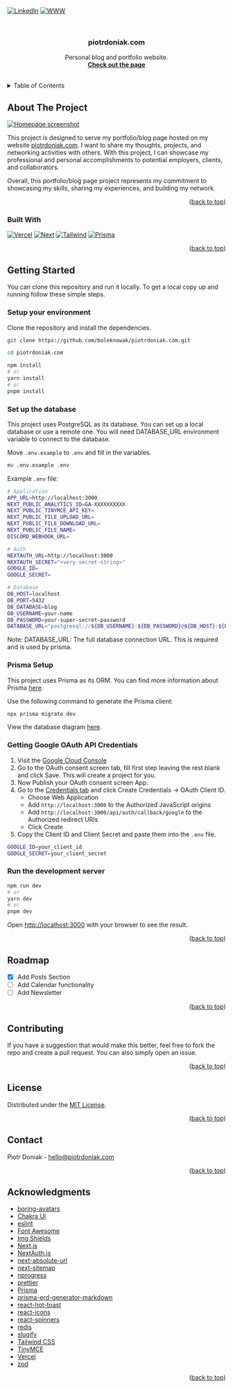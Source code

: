 <a name="readme-top"></a>

[![LinkedIn][linkedin-shield]][linkedin-url]
[![WWW][www-shield]][www-url]

<br />
<div align="center">
  <h3 align="center"><strong>piotrdoniak.com</strong></h3>
  <p align="center">
    Personal blog and portfolio website.
    <br />
    <a href="https://piotrdoniak.com?utm_source=github&utm_medium=hero&utm_campaign=piotrdoniak.com"><strong>Check out the page</strong></a>
    <br />
    <br />
  </p>
</div>

<!-- TABLE OF CONTENTS -->
<details>
  <summary>Table of Contents</summary>
  <ol>
    <li><a href="#about-the-project">About The Project</a></li>
    <li><a href="#getting-started">Getting Started</a></li>
    <li><a href="#roadmap">Roadmap</a></li>
    <li><a href="#contributing">Contributing</a></li>
    <li><a href="#license">License</a></li>
    <li><a href="#contact">Contact</a></li>
    <li><a href="#acknowledgments">Acknowledgments</a></li>
  </ol>
</details>

<!-- ABOUT THE PROJECT -->
## **About The Project**

[![Homepage screenshot][homepage-screenshot]](https://piotrdoniak.com?utm_source=github&utm_medium=screenshot&utm_campaign=piotrdoniak.com)

This project is designed to serve my portfolio/blog page hosted on my website [piotrdoniak.com](https://piotrdoniak.com?utm_source=github&utm_medium=about&utm_campaign=piotrdoniak.com). I want to share my thoughts, projects, and networking activities with others. With this project, I can showcase my professional and personal accomplishments to potential employers, clients, and collaborators.

Overall, this portfolio/blog page project represents my commitment to showcasing my skills, sharing my experiences, and building my network.

<p align="right">(<a href="#readme-top">back to top</a>)</p>



### **Built With**

[![Vercel][Vercel]][Vercel-url]
[![Next][Next.js]][Next-url]
[![Tailwind][Tailwind]][Tailwind-url]
[![Prisma][Prisma]][Prisma-url]

<p align="right">(<a href="#readme-top">back to top</a>)</p>



<!-- GETTING STARTED -->
## **Getting Started**

You can clone this repository and run it locally. To get a local copy up and running follow these simple steps.

### **Setup your environment**

Clone the repository and install the dependencies.

```bash
git clone https://github.com/boleknowak/piotrdoniak.com.git

cd piotrdoniak.com

npm install
# or
yarn install
# or
pnpm install
```

### **Set up the database**

This project uses PostgreSQL as its database.
You can set up a local database or use a remote one.
You will need DATABASE_URL environment variable to connect to the database.

Move `.env.example` to `.env` and fill in the variables.

```bash
mv .env.example .env
```

Example `.env` file:

```bash
# Application
APP_URL=http://localhost:3000
NEXT_PUBLIC_ANALYTICS_ID=GA-XXXXXXXXXX
NEXT_PUBLIC_TINYMCE_API_KEY=
NEXT_PUBLIC_FILE_UPLOAD_URL=
NEXT_PUBLIC_FILE_DOWNLOAD_URL=
NEXT_PUBLIC_FILE_NAME=
DISCORD_WEBHOOK_URL=

# Auth
NEXTAUTH_URL=http://localhost:3000
NEXTAUTH_SECRET="<very-secret-string>"
GOOGLE_ID=
GOOGLE_SECRET=

# Database
DB_HOST=localhost
DB_PORT=5432
DB_DATABASE=blog
DB_USERNAME=your-name
DB_PASSWORD=your-super-secret-password
DATABASE_URL="postgresql://${DB_USERNAME}:${DB_PASSWORD}@${DB_HOST}:${DB_PORT}/${DB_DATABASE}?schema=public"
```

Note: DATABASE_URL: The full database connection URL. This is required and is used by prisma.


### **Prisma Setup**

This project uses Prisma as its ORM. You can find more information about Prisma [here](https://www.prisma.io/).

Use the following command to generate the Prisma client:

```bash
npx prisma migrate dev
```

View the database diagram [here](https://github.com/boleknowak/piotrdoniak.com/blob/main/prisma/ERD.md).

### **Getting Google OAuth API Credentials**

1. Visit the [Google Cloud Console](https://console.developers.google.com/apis/credentials)
2. Go to the OAuth consent screen tab, fill first step leaving the rest blank and click Save. This will create a project for you.
3. Now Publish your OAuth consent screen App.
4. Go to the [Credentials tab](https://console.cloud.google.com/apis/credentials) and click Create Credentials -> OAuth Client ID.
   - Choose Web Application
   - Add `http://localhost:3000` to the Authorized JavaScript origins
   - Add `http://localhost:3000/api/auth/callback/google` to the Authorized redirect URIs
   - Click Create
5. Copy the Client ID and Client Secret and paste them into the `.env` file.

```bash
GOOGLE_ID=your_client_id
GOOGLE_SECRET=your_client_secret
```

### **Run the development server**

```bash
npm run dev
# or
yarn dev
# or
pnpm dev
```

Open [http://localhost:3000](http://localhost:3000) with your browser to see the result.

<p align="right">(<a href="#readme-top">back to top</a>)</p>

<!-- ROADMAP -->
## Roadmap

- [x] Add Posts Section
- [ ] Add Calendar functionality
- [ ] Add Newsletter

<p align="right">(<a href="#readme-top">back to top</a>)</p>

<!-- CONTRIBUTING -->
## Contributing

If you have a suggestion that would make this better, feel free to fork the repo and create a pull request. You can also simply open an issue.

<p align="right">(<a href="#readme-top">back to top</a>)</p>

<!-- LICENSE -->
## License

Distributed under the [MIT License](https://choosealicense.com/licenses/mit/).

<p align="right">(<a href="#readme-top">back to top</a>)</p>



<!-- CONTACT -->
## Contact

Piotr Doniak - [hello@piotrdoniak.com](mailto:hello@piotrdoniak.com)

<p align="right">(<a href="#readme-top">back to top</a>)</p>



<!-- ACKNOWLEDGMENTS -->
## Acknowledgments

* [boring-avatars](https://www.npmjs.com/package/boring-avatars)
* [Chakra UI](https://chakra-ui.com/)
* [eslint](https://eslint.org/)
* [Font Awesome](https://fontawesome.com)
* [Img Shields](https://shields.io)
* [Next.js](https://nextjs.org/)
* [NextAuth.js](https://next-auth.js.org/)
* [next-absolute-url](https://www.npmjs.com/package/next-absolute-url)
* [next-sitemap](https://www.npmjs.com/package/next-sitemap)
* [nprogress](https://www.npmjs.com/package/nprogress)
* [prettier](https://prettier.io/)
* [Prisma](https://www.prisma.io/)
* [prisma-erd-generator-markdown](https://www.npmjs.com/package/prisma-erd-generator-markdown)
* [react-hot-toast](https://react-hot-toast.com/)
* [react-icons](https://react-icons.github.io/react-icons/)
* [react-spinners](https://www.npmjs.com/package/react-spinners)
* [redis](https://www.npmjs.com/package/ioredis)
* [slugify](https://www.npmjs.com/package/slugify)
* [Tailwind CSS](https://tailwindcss.com/)
* [TinyMCE](https://www.tiny.cloud/)
* [Vercel](https://vercel.com/)
* [zod](https://www.npmjs.com/package/zod)

<p align="right">(<a href="#readme-top">back to top</a>)</p>

<!-- MARKDOWN LINKS & IMAGES -->
[linkedin-shield]: https://img.shields.io/badge/-LinkedIn-black.svg?style=for-the-badge&logo=linkedin&colorB=0a66c2
[linkedin-url]: https://linkedin.com/in/piotrdoniak
[www-shield]: https://img.shields.io/badge/-WWW-black.svg?style=for-the-badge&logo=rss&colorB=073551
[www-url]: https://piotrdoniak.com?utm_source=github&utm_medium=shield&utm_campaign=piotrdoniak.com
[homepage-screenshot]: https://piotrdoniak.com/images/brand/homepage.png

[Next.js]: https://img.shields.io/badge/next.js-000000?style=for-the-badge&logo=nextdotjs&logoColor=white
[Next-url]: https://nextjs.org/
[Vercel]: https://img.shields.io/badge/Vercel-000000?style=for-the-badge&logo=vercel&logoColor=white
[Vercel-url]: https://vercel.com/
[Tailwind]: https://img.shields.io/badge/Tailwind-06B6D4?style=for-the-badge&logo=tailwind-css&logoColor=white
[Tailwind-url]: https://tailwindcss.com/
[Prisma]: https://img.shields.io/badge/Prisma-2D3748?style=for-the-badge&logo=prisma&logoColor=white
[Prisma-url]: https://www.prisma.io/
